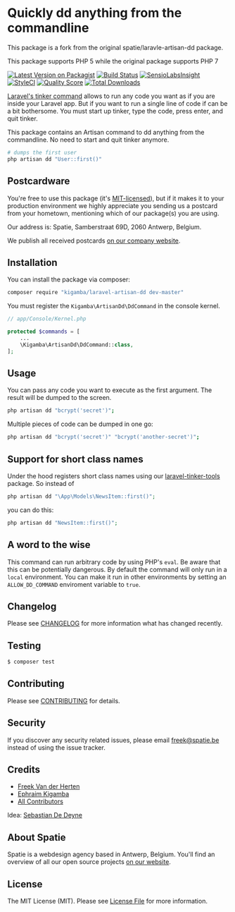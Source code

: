 # Quickly dd anything from the commandline


This package is a fork from the original spatie/laravle-artisan-dd package.

This package supports PHP 5 while the original package supports PHP 7

[![Latest Version on Packagist](https://img.shields.io/packagist/v/spatie/laravel-artisan-dd.svg?style=flat-square)](https://packagist.org/packages/spatie/laravel-artisan-dd)
[![Build Status](https://img.shields.io/travis/spatie/laravel-artisan-dd/master.svg?style=flat-square)](https://travis-ci.org/spatie/laravel-artisan-dd)
[![SensioLabsInsight](https://img.shields.io/sensiolabs/i/8358d984-f9e9-4de2-a69e-b6bd5369694b.svg?style=flat-square)](https://insight.sensiolabs.com/projects/8358d984-f9e9-4de2-a69e-b6bd5369694b)
[![StyleCI](https://styleci.io/repos/91107001/shield?branch=master)](https://styleci.io/repos/91107001)
[![Quality Score](https://img.shields.io/scrutinizer/g/spatie/laravel-artisan-dd.svg?style=flat-square)](https://scrutinizer-ci.com/g/spatie/laravel-artisan-dd)
[![Total Downloads](https://img.shields.io/packagist/dt/spatie/laravel-artisan-dd.svg?style=flat-square)](https://packagist.org/packages/spatie/laravel-artisan-dd)

[Laravel's tinker command](https://github.com/laravel/tinker) allows to run any code you want as if you are inside your Laravel app. But if you want to run a single line of code if can be a bit bothersome. You must start up tinker, type the code, press enter, and quit tinker.

This package contains an Artisan command to dd anything from the commandline. No need to start and quit tinker anymore.

```bash
# dumps the first user
php artisan dd "User::first()"
```

## Postcardware

You're free to use this package (it's [MIT-licensed](LICENSE.md)), but if it makes it to your production environment we highly appreciate you sending us a postcard from your hometown, mentioning which of our package(s) you are using.

Our address is: Spatie, Samberstraat 69D, 2060 Antwerp, Belgium.

We publish all received postcards [on our company website](https://spatie.be/en/opensource/postcards).

## Installation

You can install the package via composer:

```bash
composer require "kigamba/laravel-artisan-dd dev-master"
```

You must register the `Kigamba\ArtisanDd\DdCommand` in the console kernel.

```php
// app/Console/Kernel.php

protected $commands = [
    ...
    \Kigamba\ArtisanDd\DdCommand::class,
];
```


## Usage

You can pass any code you want to execute as the first argument. The result will be dumped to the screen.

``` bash
php artisan dd "bcrypt('secret')"; 
```

Multiple pieces of code can be dumped in one go:

``` bash
php artisan dd "bcrypt('secret')" "bcrypt('another-secret')"; 
```

## Support for short class names

Under the hood registers short class names using our [laravel-tinker-tools](https://github.com/kigamba/laravel-tinker-tools) package. So instead of 

```php
php artisan dd "\App\Models\NewsItem::first()"; 
```

you can do this:

```php
php artisan dd "NewsItem::first()"; 
```

## A word to the wise

This command can run arbitrary code by using PHP's `eval`. Be aware that this can be potentially dangerous. By default the command will only run in a `local` environment. You can make it run in other environments by setting an `ALLOW_DD_COMMAND` enviroment variable to `true`. 

## Changelog

Please see [CHANGELOG](CHANGELOG.md) for more information what has changed recently.

## Testing

``` bash
$ composer test
```

## Contributing

Please see [CONTRIBUTING](CONTRIBUTING.md) for details.

## Security

If you discover any security related issues, please email freek@spatie.be instead of using the issue tracker.

## Credits

- [Freek Van der Herten](https://github.com/freekmurze)
- [Ephraim Kigamba](https://github.com/Kigamba)
- [All Contributors](../../contributors)

Idea: [Sebastian De Deyne](https://github.com/sebastiandedeyne)

## About Spatie

Spatie is a webdesign agency based in Antwerp, Belgium. You'll find an overview of all our open source projects [on our website](https://spatie.be/opensource).

## License

The MIT License (MIT). Please see [License File](LICENSE.md) for more information.
